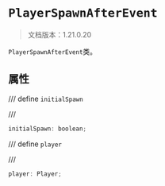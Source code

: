 # `PlayerSpawnAfterEvent`

> 文档版本：1.21.0.20

`PlayerSpawnAfterEvent`类。

## 属性

/// define
`initialSpawn`


///

```js
initialSpawn: boolean;
```


/// define
`player`


///

```js
player: Player;
```

